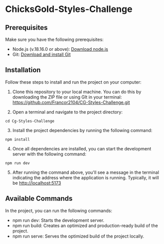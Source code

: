 # ChicksGold-Styles-Challenge

## Prerequisites 

Make sure you have the following prerequisites:
  * Node.js (v.18.16.0 or above): [Download node.js](https://nodejs.org)
  * Git: [Download and install Git](https://git-scm.com/downloads)

## Installation
Follow these steps to install and run the project on your computer:

  1. Clone this repository to your local machine. You can do this by downloading the ZIP file or using GIt in your terminal: https://github.com/Francor2104/CG-Styles-Challenge.git
     
  2. Open a terminal and navigate to the project directory:
  ```
  cd Cg-Styles-Challenge
  ```
     
  3. Install the project dependencies by running the following command:
   ```
   npm install
   ```
     
  4. Once all dependencies are installed, you can start the development server with the following command: 
  ```
  npm run dev
  ```
  5. After running the command above, you'll see a message in the terminal indicating the address where the application is running. Typically, it will be [http://localhost:5173](http://localhost:5173)

## Available Commands

In the project, you can run the following commands:

  * npm run dev: Starts the development server.
  * npm run build: Creates an optimized and production-ready build of the project.
  * npm run serve: Serves the optimized build of the project locally.


